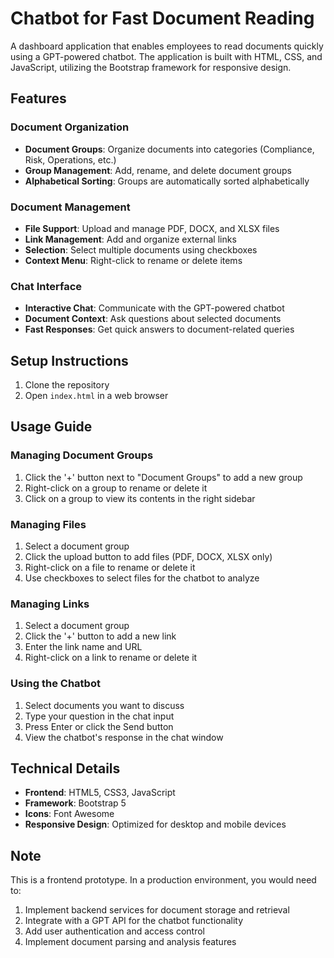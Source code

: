 # Chatbot for Fast Document Reading

A dashboard application that enables employees to read documents quickly using a GPT-powered chatbot. The application is built with HTML, CSS, and JavaScript, utilizing the Bootstrap framework for responsive design.

## Features

### Document Organization

- **Document Groups**: Organize documents into categories (Compliance, Risk, Operations, etc.)
- **Group Management**: Add, rename, and delete document groups
- **Alphabetical Sorting**: Groups are automatically sorted alphabetically

### Document Management

- **File Support**: Upload and manage PDF, DOCX, and XLSX files
- **Link Management**: Add and organize external links
- **Selection**: Select multiple documents using checkboxes
- **Context Menu**: Right-click to rename or delete items

### Chat Interface

- **Interactive Chat**: Communicate with the GPT-powered chatbot
- **Document Context**: Ask questions about selected documents
- **Fast Responses**: Get quick answers to document-related queries

## Setup Instructions

1. Clone the repository
2. Open `index.html` in a web browser

## Usage Guide

### Managing Document Groups

1. Click the '+' button next to "Document Groups" to add a new group
2. Right-click on a group to rename or delete it
3. Click on a group to view its contents in the right sidebar

### Managing Files

1. Select a document group
2. Click the upload button to add files (PDF, DOCX, XLSX only)
3. Right-click on a file to rename or delete it
4. Use checkboxes to select files for the chatbot to analyze

### Managing Links

1. Select a document group
2. Click the '+' button to add a new link
3. Enter the link name and URL
4. Right-click on a link to rename or delete it

### Using the Chatbot

1. Select documents you want to discuss
2. Type your question in the chat input
3. Press Enter or click the Send button
4. View the chatbot's response in the chat window

## Technical Details

- **Frontend**: HTML5, CSS3, JavaScript
- **Framework**: Bootstrap 5
- **Icons**: Font Awesome
- **Responsive Design**: Optimized for desktop and mobile devices

## Note

This is a frontend prototype. In a production environment, you would need to:

1. Implement backend services for document storage and retrieval
2. Integrate with a GPT API for the chatbot functionality
3. Add user authentication and access control
4. Implement document parsing and analysis features
